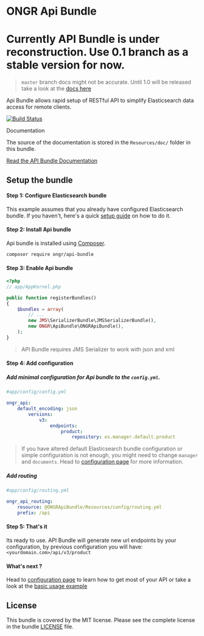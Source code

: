 # ONGR Api Bundle


# Currently API Bundle is under reconstruction. Use 0.1 branch as a stable version for now. 

> `master` branch docs might not be accurate. Until 1.0 will be released take a look at the [docs here](https://github.com/ongr-io/ApiBundle/blob/0.1/Resources/doc/index.md)

Api Bundle allows rapid setup of RESTful API to simplify Elasticsearch data access for remote clients.

[![Build Status](https://travis-ci.org/ongr-io/ApiBundle.svg?branch=master)](https://travis-ci.org/ongr-io/ApiBundle)

Documentation

The source of the documentation is stored in the `Resources/doc/` folder in this bundle.

[Read the API Bundle Documentation][2]

## Setup the bundle

#### Step 1: Configure Elasticsearch bundle

This example assumes that you already have configured Elasticsearch bundle.
If you haven't, here's a quick [setup guide][3] on how to do it.

#### Step 2: Install Api bundle

Api bundle is installed using [Composer][4].

```bash
composer require ongr/api-bundle
```


#### Step 3: Enable Api bundle

```php
<?php
// app/AppKernel.php

public function registerBundles()
{
    $bundles = array(
        // ...
        new JMS\SerializerBundle\JMSSerializerBundle(),
        new ONGR\ApiBundle\ONGRApiBundle(),
    );
}
```

> API Bundle requires JMS Serializer to work with json and xml


#### Step 4: Add configuration


##### Add minimal configuration for Api bundle to the `config.yml`.

```yaml
#app/config/config.yml

ongr_api:
    default_encoding: json
        versions:
            v3:
                endpoints:
                    product:
                        repository: es.manager.default.product
```


> If you have altered default Elasticsearch bundle configuration or simple configuration is not enough, you might need 
to change ``manager`` and ``documents``. Head to [configuration page][5] for more information.


##### Add routing

```yaml
#app/config/routing.yml

ongr_api_routing:
    resource: @ONGRApiBundle/Resources/config/routing.yml
    prefix: /api
```

#### Step 5: That's it

Its ready to use. API Bundle will generate new url endpoints by your configuration, by previous configuration you will have: `<yourdomain.com>/api/v3/product`

#### What's next ?

Head to [configuration page][5] to learn how to get most of your API or take a look at the [basic usage example][6]

## License

This bundle is covered by the MIT license. Please see the complete license in the bundle [LICENSE][1] file.



[1]: https://raw.githubusercontent.com/ongr-io/ApiBundle/master/LICENSE
[2]: https://github.com/ongr-io/ApiBundle/blob/master/Resources/doc/index.md
[3]: https://github.com/ongr-io/ElasticsearchBundle/blob/master/README.md
[4]: https://getcomposer.org/doc/00-intro.md
[5]: https://github.com/ongr-io/ApiBundle/blob/master/Resources/doc/configuration.md
[6]: https://github.com/ongr-io/ApiBundle/blob/master/Resources/doc/usage.md
